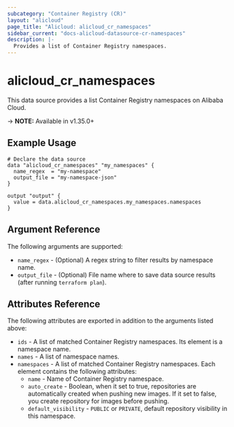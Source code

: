 ```yaml
---
subcategory: "Container Registry (CR)"
layout: "alicloud"
page_title: "Alicloud: alicloud_cr_namespaces"
sidebar_current: "docs-alicloud-datasource-cr-namespaces"
description: |-
  Provides a list of Container Registry namespaces.
---
```


# alicloud\_cr\_namespaces

This data source provides a list Container Registry namespaces on Alibaba Cloud.

-> **NOTE:** Available in v1.35.0+

## Example Usage

```
# Declare the data source
data "alicloud_cr_namespaces" "my_namespaces" {
  name_regex  = "my-namespace"
  output_file = "my-namespace-json"
}

output "output" {
  value = data.alicloud_cr_namespaces.my_namespaces.namespaces
}
```

## Argument Reference

The following arguments are supported:

* `name_regex` - (Optional) A regex string to filter results by namespace name.
* `output_file` - (Optional) File name where to save data source results (after running `terraform plan`).

## Attributes Reference

The following attributes are exported in addition to the arguments listed above:

* `ids` - A list of matched Container Registry namespaces. Its element is a namespace name.
* `names` - A list of namespace names.
* `namespaces` - A list of matched Container Registry namespaces. Each element contains the following attributes:
  * `name` - Name of Container Registry namespace.
  * `auto_create` - Boolean, when it set to true, repositories are automatically created when pushing new images. If it set to false, you create repository for images before pushing.
  * `default_visibility` - `PUBLIC` or `PRIVATE`, default repository visibility in this namespace.

